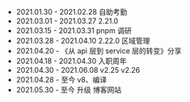 - 2021.01.30 - 2021.02.28 自助考勤
- 2021.03.01 - 2021.03.27 2.21.0
- 2021.03.15 - 2021.03.31 pnpm 调研
- 2021.03.28 - 2021.04.10 2.22.0 区域管理
- 2021.04.20 - 《从 api 层到 service 层的转变》分享
- 2021.04.18 - 2021.04.30  入职周年
- 2021.04.30 - 2021.06.08  v2.25 v2.26
- 2021.04.28 - 至今 v8、编译
- 2021.05.30 - 至今 升级 博客网站



